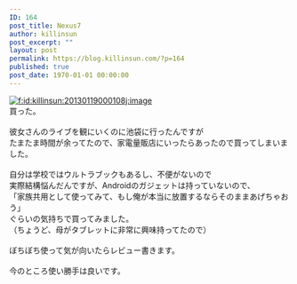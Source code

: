 ```yaml
---
ID: 164
post_title: Nexus7
author: killinsun
post_excerpt: ""
layout: post
permalink: https://blog.killinsun.com/?p=164
published: true
post_date: 1970-01-01 00:00:00
---
```

<div class="section">
<p><a href="http://f.hatena.ne.jp/killinsun/20130119000108" class="hatena-fotolife" target="_blank"><img src="https://cdn-ak.f.st-hatena.com/images/fotolife/k/killinsun/20130119/20130119000108.jpg" alt="f:id:killinsun:20130119000108j:image" title="f:id:killinsun:20130119000108j:image" class="hatena-fotolife"></a><br>買った。<br><br>彼女さんのライブを観にいくのに池袋に行ったんですが<br>たまたま時間が余ってたので、家電量販店にいったらあったので買ってしまいました。<br><br>自分は学校ではウルトラブックもあるし、不便がないので<br>実際結構悩んだんですが、Androidのガジェットは持っていないので、<br>「家族共用として使ってみて、もし俺が本当に放置するならそのままあげちゃおう」<br>ぐらいの気持ちで買ってみました。<br>（ちょうど、母がタブレットに非常に興味持ってたので）<br><br>ぼちぼち使って気が向いたらレビュー書きます。<br><br>今のところ使い勝手は良いです。</p>
</div>